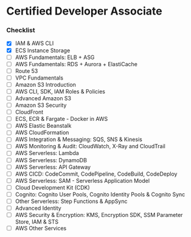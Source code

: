 # Certified Developer Associate 

### Checklist
- [x] IAM & AWS CLI
- [x] ECS Instance Storage
- [ ] AWS Fundamentals: ELB + ASG 
- [ ] AWS Fundamentals: RDS + Aurora + ElastiCache 
- [ ] Route 53 
- [ ] VPC Fundamentals 
- [ ] Amazon S3 Introduction 
- [ ] AWS CLI, SDK, IAM Roles & Policies
- [ ] Advanced Amazon S3 
- [ ] Amazon S3 Security 
- [ ] CloudFront 
- [ ] ECS, ECR & Fargate - Docker in AWS
- [ ] AWS Elastic Beanstalk
- [ ] AWS CloudFormation 
- [ ] AWS Integration & Messaging: SQS, SNS & Kinesis 
- [ ] AWS Monitoring & Audit: CloudWatch, X-Ray and CloudTrail 
- [ ] AWS Serverless: Lambda 
- [ ] AWS Serverless: DynamoDB
- [ ] AWS Serverless: API Gateway
- [ ] AWS CICD: CodeCommit, CodePipeline, CodeBuild, CodeDeploy
- [ ] AWS Serverless: SAM - Serverless Application Model
- [ ] Cloud Development Kit (CDK)
- [ ] Cognito: Cognito User Pools, Cognito Identity Pools & Cognito Sync
- [ ] Other Serverless: Step Functions & AppSync
- [ ] Advanced Identity
- [ ] AWS Security & Encryption: KMS, Encryption SDK, SSM Parameter Store, IAM & STS
- [ ] AWS Other Services
